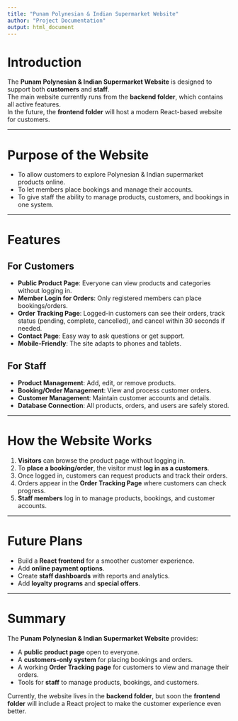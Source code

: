 ```yaml
---
title: "Punam Polynesian & Indian Supermarket Website"
author: "Project Documentation"
output: html_document
---
```


# Introduction

The **Punam Polynesian & Indian Supermarket Website** is designed to support both **customers** and **staff**.  
The main website currently runs from the **backend folder**, which contains all active features.  
In the future, the **frontend folder** will host a modern React-based website for customers.  

---

# Purpose of the Website

- To allow customers to explore Polynesian & Indian supermarket products online.  
- To let members place bookings and manage their accounts.  
- To give staff the ability to manage products, customers, and bookings in one system.  

---

# Features

## For Customers
- **Public Product Page**: Everyone can view products and categories without logging in.  
- **Member Login for Orders**: Only registered members can place bookings/orders.  
- **Order Tracking Page**: Logged-in customers can see their orders, track status (pending, complete, cancelled), and cancel within 30 seconds if needed.  
- **Contact Page**: Easy way to ask questions or get support.  
- **Mobile-Friendly**: The site adapts to phones and tablets.  

## For Staff
- **Product Management**: Add, edit, or remove products.  
- **Booking/Order Management**: View and process customer orders.  
- **Customer Management**: Maintain customer accounts and details.  
- **Database Connection**: All products, orders, and users are safely stored.  

---

# How the Website Works

1. **Visitors** can browse the product page without logging in.  
2. To **place a booking/order**, the visitor must **log in as a customers**.  
3. Once logged in, customers can request products and track their orders.  
4. Orders appear in the **Order Tracking Page** where customers can check progress.  
5. **Staff members** log in to manage products, bookings, and customer accounts.  

---



# Future Plans

- Build a **React frontend** for a smoother customer experience.  
- Add **online payment options**.  
- Create **staff dashboards** with reports and analytics.  
- Add **loyalty programs** and **special offers**.  

---

# Summary

The **Punam Polynesian & Indian Supermarket Website** provides:  
- A **public product page** open to everyone.  
- A **customers-only system** for placing bookings and orders.  
- A working **Order Tracking page** for customers to view and manage their orders.  
- Tools for **staff** to manage products, bookings, and customers.  

Currently, the website lives in the **backend folder**, but soon the **frontend folder** will include a React project to make the customer experience even better.  

